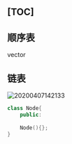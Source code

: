 [TOC]
---
## 顺序表
vector

## 链表

![20200407142133](https://i.loli.net/2020/04/07/vg3GoyEUNAkSfdF.png)

```cpp
class Node{
    public:
    
    Node(){};
}
```